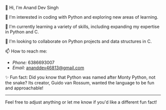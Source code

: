 

👋 Hi, I'm Anand Dev Singh

🔭 I'm interested in coding with Python and exploring new areas of learning.

🌱 I'm currently learning a variety of skills, including expanding my expertise in Python and C.

🤝 I'm looking to collaborate on Python projects and data structures in C.

📫 How to reach me:
- *Phone:* 6386693007
- *Email:* ananddev46813@gmail.com


✨ Fun fact: Did you know that Python was named after Monty Python, not the snake? Its creator, Guido van Rossum, wanted the language to be fun and approachable!

---

Feel free to adjust anything or let me know if you'd like a different fun fact!
